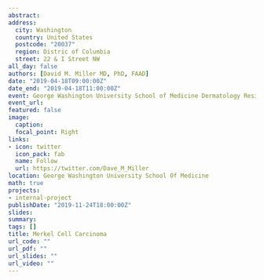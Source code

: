 ```yaml
---
abstract: 
address: 
  city: Washington
  country: United States
  postcode: "20037"
  region: Distric of Columbia
  street: 22 & I Street NW
all_day: false
authors: [David M. Miller MD, PhD, FAAD]
date: "2019-04-18T09:00:00Z"
date_end: "2019-04-18T11:00:00Z"
event: George Washington University School of Medicine Dermatology Resident Lecture
event_url: 
featured: false
image:
  caption: 
  focal_point: Right
links:
- icon: twitter
  icon_pack: fab
  name: Follow
  url: https://twitter.com/Dave_M_Miller
location: George Washington University School Of Medicine
math: true
projects:
- internal-project
publishDate: "2019-11-24T18:00:00Z"
slides: 
summary: 
tags: []
title: Merkel Cell Carcinoma
url_code: ""
url_pdf: ""
url_slides: ""
url_video: ""
---
```

